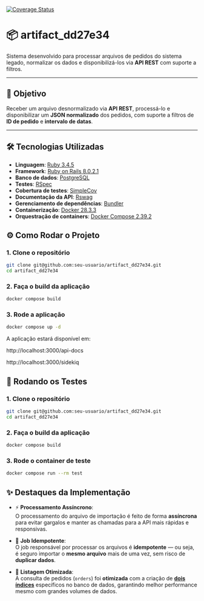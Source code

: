 [![Coverage Status](https://coveralls.io/repos/github/flaviogf/artifact_dd27e34/badge.svg?branch=main)](https://coveralls.io/github/flaviogf/artifact_dd27e34?branch=main)

# 📦 artifact_dd27e34

Sistema desenvolvido para processar arquivos de pedidos do sistema legado, normalizar os dados e disponibilizá-los via **API REST** com suporte a filtros.

---

## 🚀 **Objetivo**

Receber um arquivo desnormalizado via **API REST**, processá-lo e disponibilizar um **JSON normalizado** dos pedidos, com suporte a filtros de **ID de pedido** e **intervalo de datas**.

---

## 🛠 **Tecnologias Utilizadas**

- **Linguagem**: [Ruby 3.4.5](https://www.ruby-lang.org/)
- **Framework**: [Ruby on Rails 8.0.2.1](https://rubyonrails.org/)
- **Banco de dados**: [PostgreSQL](https://www.postgresql.org/)
- **Testes**: [RSpec](https://rspec.info/)
- **Cobertura de testes**: [SimpleCov](https://github.com/simplecov-ruby/simplecov)
- **Documentação da API**: [Rswag](https://github.com/rswag/rswag)
- **Gerenciamento de dependências**: [Bundler](https://bundler.io/)
- **Containerização**: [Docker 28.3.3](https://www.docker.com/)
- **Orquestração de containers**: [Docker Compose 2.39.2](https://docs.docker.com/compose/)

## ⚙️ Como Rodar o Projeto

### 1. Clone o repositório

```bash
git clone git@github.com:seu-usuario/artifact_dd27e34.git
cd artifact_dd27e34
```

### 2. Faça o build da aplicação

```bash
docker compose build
```

### 3. Rode a aplicação

```bash
docker compose up -d
```

A aplicação estará disponível em:

http://localhost:3000/api-docs

http://localhost:3000/sidekiq

## 🧪 Rodando os Testes

### 1. Clone o repositório

```bash
git clone git@github.com:seu-usuario/artifact_dd27e34.git
cd artifact_dd27e34
```

### 2. Faça o build da aplicação

```bash
docker compose build
```

### 3. Rode o container de teste

```bash
docker compose run --rm test
```

## ✨ Destaques da Implementação

- ⚡ **Processamento Assíncrono**:  
  O processamento do arquivo de importação é feito de forma **assíncrona** para evitar gargalos e manter as chamadas para a API mais rápidas e responsivas.

- 🔄 **Job Idempotente**:  
  O job responsável por processar os arquivos é **idempotente** — ou seja, é seguro importar o **mesmo arquivo** mais de uma vez, sem risco de **duplicar dados**.

- 🚀 **Listagem Otimizada**:  
  A consulta de pedidos (`orders`) foi **otimizada** com a criação de **[dois índices](https://github.com/flaviogf/artifact_dd27e34/pull/18)** específicos no banco de dados, garantindo melhor performance mesmo com grandes volumes de dados.

